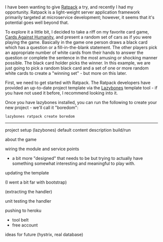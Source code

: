 I have been wanting to give [Ratpack](http://ratpack.io) a try, and recently I had my opportunity. Ratpack is a light-weight server application framework primarily targeted at microservice development; however, it seems that it's potential goes well beyond that.

To explore it a little bit, I decided to take a riff on my favorite card game, [Cards Against Humanity](http://cardsagainsthumanity.com), and present a random set of cars as if you were playing the game. Basically in the game one person draws a black card which has a question or a fill-in-the-blank statement. The other players pick an appropriate number of white cards from their hands to answer the question or complete the sentence in the most amusing or shocking manner possible. The black card holder picks the winner. In this example, we are just going to pick a random black card and a set of one or more random white cards to create a "winning set" - but more on this later.

First, we need to get started with Ratpack. The Ratpack developers have provided an up-to-date project template via the [Lazybones](https://github.com/pledbrook/lazybones) template tool - if you have not used it before, I recommend looking into it.

Once you have lazybones installed, you can run the following to create your new project - we'll call it "boredom":

    lazybones ratpack create boredom
    
    
    
--------

project setup (lazybones)
default content description
build/run

about the game

wiring the module and service points
- a bit more "designed" that needs to be but trying to actually have something somewhat interesting and meaningful to
play with.

updating the template

(I went a bit far with bootstrap)

(extracting the handler)

unit testing the handler

pushing to heroku
- tool belt
- free account

ideas for future (hystrix, real database)